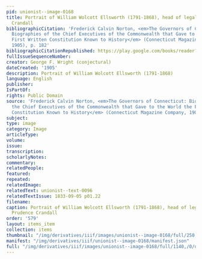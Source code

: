 ```yaml
---
pid: unionist--image-0168
title: Portrait of William Wolcott Ellsworth (1791-1868), head of legal team for Prudence
  Crandall
bibliographicCitation: 'Frederick Calvin Norton, <em>The Governors of Connecticut:
  Biographies of the Chief Executives of the Commonwealth that Gave to the World the
  First Written Constitution Known to History</em> (Connecticut Magazine Company,
  1905), p. 182'
bibliographicCitationRepublished: https://play.google.com/books/reader?id=cyQWAAAAYAAJ&pg=GBS.PA180-IA2&hl=en
fullIssueSequenceNumber: 
creator: George F. Wright (conjectural)
dateCreated: '1905'
description: Portrait of William Wolcott Ellsworth (1791-1868)
language: English
publisher: 
IsPartOf: 
rights: Public Domain
source: 'Frederick Calvin Norton, <em>The Governors of Connecticut: Biographies of
  the Chief Executives of the Commonwealth that Gave to the World the First Written
  Constitution Known to History</em> (Connecticut Magazine Company, 1905), p. 182'
subject: 
type: image
category: Image
articleType: 
volume: 
issue: 
transcription: 
scholarlyNotes: 
commentary: 
relatedPeople: 
featured: 
repeated: 
relatedImage: 
relatedText: unionist--text-0096
relatedTextIssue: 1833-09-05 p01.22
filename: 
caption: Portrait of William Wolcott Ellsworth (1791-1868), head of legal team for
  Prudence Crandall
order: '579'
layout: items_item
collection: items
thumbnail: "/img/derivatives/iiif/images/unionist--image-0168/full/250,/0/default.jpg"
manifest: "/img/derivatives/iiif/unionist--image-0168/manifest.json"
full: "/img/derivatives/iiif/images/unionist--image-0168/full/1140,/0/default.jpg"
---
```

